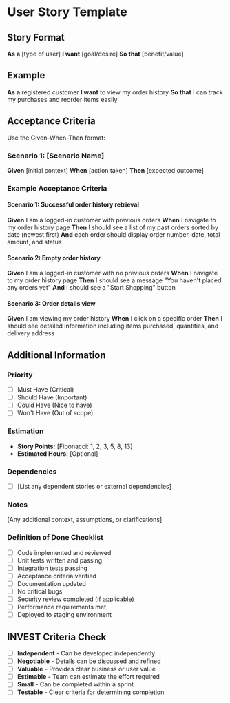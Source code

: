 # User Story Template

## Story Format

**As a** [type of user]
**I want** [goal/desire]
**So that** [benefit/value]

## Example

**As a** registered customer
**I want** to view my order history
**So that** I can track my purchases and reorder items easily

## Acceptance Criteria

Use the Given-When-Then format:

### Scenario 1: [Scenario Name]

**Given** [initial context]
**When** [action taken]
**Then** [expected outcome]

### Example Acceptance Criteria

#### Scenario 1: Successful order history retrieval

**Given** I am a logged-in customer with previous orders
**When** I navigate to my order history page
**Then** I should see a list of my past orders sorted by date (newest first)
**And** each order should display order number, date, total amount, and status

#### Scenario 2: Empty order history

**Given** I am a logged-in customer with no previous orders
**When** I navigate to my order history page
**Then** I should see a message "You haven't placed any orders yet"
**And** I should see a "Start Shopping" button

#### Scenario 3: Order details view

**Given** I am viewing my order history
**When** I click on a specific order
**Then** I should see detailed information including items purchased, quantities, and delivery address

## Additional Information

### Priority

- [ ] Must Have (Critical)
- [ ] Should Have (Important)
- [ ] Could Have (Nice to have)
- [ ] Won't Have (Out of scope)

### Estimation

- **Story Points:** [Fibonacci: 1, 2, 3, 5, 8, 13]
- **Estimated Hours:** [Optional]

### Dependencies

- [ ] [List any dependent stories or external dependencies]

### Notes

[Any additional context, assumptions, or clarifications]

### Definition of Done Checklist

- [ ] Code implemented and reviewed
- [ ] Unit tests written and passing
- [ ] Integration tests passing
- [ ] Acceptance criteria verified
- [ ] Documentation updated
- [ ] No critical bugs
- [ ] Security review completed (if applicable)
- [ ] Performance requirements met
- [ ] Deployed to staging environment

## INVEST Criteria Check

- [ ] **Independent** - Can be developed independently
- [ ] **Negotiable** - Details can be discussed and refined
- [ ] **Valuable** - Provides clear business or user value
- [ ] **Estimable** - Team can estimate the effort required
- [ ] **Small** - Can be completed within a sprint
- [ ] **Testable** - Clear criteria for determining completion
